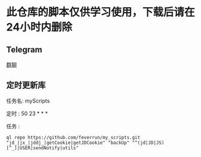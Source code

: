 # 此仓库的脚本仅供学习使用，下载后请在24小时内删除

## Telegram
[群聊](https://t.me/qiyueyigroup) 

## 定时更新库
任务名:   myScripts

定时 :    50 23 * * *

任务 :
```
ql repo https://github.com/feverrun/my_scripts.git "jd_|jx_|jddj_|getCookie|getJDCookie" "backUp" "^(jd|JD|JS)[^_]|USER|sendNotify|utils"
```

